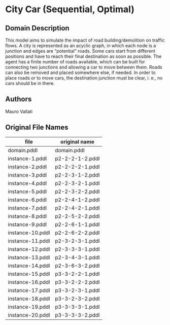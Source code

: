 # City Car (Sequential, Optimal)

## Domain Description

This model aims to simulate the impact of road building/demolition on traffic flows.
A city is represented as an acyclic graph, in which each node is a junction and edges are “potential” roads.
Some cars start from different positions and have to reach their final destination as soon as possible.
The agent has a finite number of roads available, which can be built for connecting two junctions and allowing a car to move between them.
Roads can also be removed and placed somewhere else, if needed.
In order to place roads or to move cars, the destination junction must be clear, i. e., no cars should be in there.

## Authors

Mauro Vallati

## Original File Names

| file             | original name   |
|------------------|-----------------|
| domain.pddl      | domain.pddl     |
| instance-1.pddl  | p2-2-2-1-2.pddl |
| instance-2.pddl  | p2-2-2-2-1.pddl |
| instance-3.pddl  | p2-2-3-1-2.pddl |
| instance-4.pddl  | p2-2-3-2-1.pddl |
| instance-5.pddl  | p2-2-3-2-2.pddl |
| instance-6.pddl  | p2-2-4-1-2.pddl |
| instance-7.pddl  | p2-2-4-2-1.pddl |
| instance-8.pddl  | p2-2-5-2-2.pddl |
| instance-9.pddl  | p2-2-6-1-1.pddl |
| instance-10.pddl | p2-2-6-2-2.pddl |
| instance-11.pddl | p2-3-2-3-1.pddl |
| instance-12.pddl | p2-3-3-3-1.pddl |
| instance-13.pddl | p2-3-4-3-1.pddl |
| instance-14.pddl | p2-3-6-3-2.pddl |
| instance-15.pddl | p3-3-2-2-1.pddl |
| instance-16.pddl | p3-3-2-2-2.pddl |
| instance-17.pddl | p3-3-2-3-1.pddl |
| instance-18.pddl | p3-3-2-3-2.pddl |
| instance-19.pddl | p3-3-3-3-1.pddl |
| instance-20.pddl | p3-3-3-3-2.pddl |
